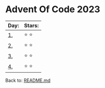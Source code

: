 # Advent Of Code 2023


| Day:                      | Stars:            |
| -------------------------- | ----------------- | 
|[1.](/2023/code/day_1.py)   | :star: :star:    |
|[2.](/2023/code/day_2.py)   | :star: :star:    |
|[3.](/2023/code/day_3.py)   | :star: :star:    |
|[4.](/2023/code/day_4.py)   | :star: :star:    |


Back to: [README.md](../README.md)